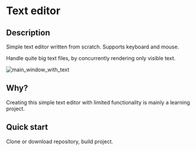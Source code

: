 #  Text editor

## Description

Simple text editor written from scratch. Supports keyboard and mouse.

Handle quite big text files, by concurrently rendering only visible text.

![main_window_with_text](https://gitlab.com/Phoenix510/text-editor/-/wikis/uploads/15c360bb9d2c8cf43df2d4de6b747166/image.png)

## Why?

Creating this simple text editor with limited functionality is mainly a learning project.

## Quick start

Clone or download repository, build project.
